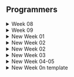 ## Programmers

<details>
  <summary>Week 08</summary>
    <div>

> 8주차 (2024.07.08 - 2024.07.18)

1. 데이터 분석
    - 일자: 2024.07.18
    - 알고리즘: 기본
    - 고민: 5분
    - 코딩: 5분
    - 답안 설명
        1. label로 변수명을 설정해두고 인덱스를 찾아서 조건을 조회하는 방식으로 진행함
        2. 데이터 크기가 크지 않고 쉽게 생각이 가능해서 바로 풂

2. 이웃한 칸
    - 일자: 2024.07.18
    - 알고리즘: 기본
    - 고민: 3분
    - 코딩: 3분
    - 답안 설명
        1. dfs/bfs에서 좌표를 탐색하기 위해 나아가기 위한 첫번째 문제라 쉬웠음
        
3. 붕대 감기
    - 일자: 2024.07.18
    - 알고리즘: 구현
    - 고민: 19분
    - 코딩: 6분
    - 답안 설명
        1. t를 한 번씩 업데이트 하는 방법보다, attacks의 공격 시점을 queue로 생각해서 빼내고, 그 시점에 맞게 업데이트 하는 방식을 떠올림
        2. 이를 위해서는 회복 -> 공격 -> 시간 업데이트 순으로 구성해야 했음
        3. 단, 공격 시점에는 힐을 못하므로 1초를 빼도록 함

</details>


<details>
  <summary>Week 09</summary>
    <div>

> 9주차 (2024.07.22 - 2024.07.29)

1. 가장 많이 받은 선물
    - 일자: 2024.07.29
    - 알고리즘: 구현
    - 고민: 10분
    - 코딩: 25분
    - 답안 설명
        1. 딕셔너리를 써서 각 사람의 친구별 선물 횟수를 기록
        2. 딕셔너리를 써서 각 사람의 선물지수도 기록
        3. 이중 반복문으로 예측 결과 도출
        4. 인덱싱이 중요


</details>

<details>
  <summary> New Week 01</summary>
    <div>

> 1주차 (2024.09.05 - 2024.09.08)

1. 삼각 달팽이
    - 일자: 2024.09.05
    - 알고리즘: 구현/수학
    - 고민: 40분
    - 코딩: 15분
    - 답안 설명
        - 왼쪽 변을 지나갈 때는 계차수열로 해당 층(floor)값부터 아래로 갈수록 1씩 증가한 값을 차수로 더함
        - 아래 변을 지나갈 때는 등차수열로 증가 1씩 증가
        - 오른 변을 지나갈 때는 계차수열로 해당 층(floor)값부터 위로 갈수록 1씩 뺀 값 차수로 뺌
        - result = [0]에서 시작해서 이전의 값에 대해 해당되는 점화식을 계산하는 방식으로 해결
        - 이를 위해서는 n일 때 숫자 i가 해당하는 floor를 구하는 방법이 필요했는데, 반복문으로 딕셔너리에 저장
        - 달팽이 모양으로 변의 길이가 n에서 시작해서 0이 될 때까지 시행되므로 while문으로 n을 1씩 빼가며 반복문을 수행

2. 배달
    - 일자: 2024.09.06
    - 알고리즘: 다익스트라, 플로이드-워셜
    - 고민: 40분
    - 코딩: 30분
    - 답안 설명
        - 다익스트라 알고리즘은 heapq를 사용해, 최소힙을 꺼내서 최단 거리에 반영하는 방식
        - 이를 위해 heappush 할 때 (거리, 노드)로 저장해야 함 (첫번째 인덱스를 기준으로 해서)
        - 플로이드-워셜 방법은 삼중 반복문을 써서 중간 지점인 k가 있다고 하고 i-j와 i-k + k-j 중 작은 값을 저장하는 방식
        - 두 방식 모두 결과는 (N + 1) * (N + 1) 2차원 배열을 그려서 저장하며, 초기값으로는 inf를 설정

3. N-Queen
    - 일자: 2024.09.07
    - 알고리즘: 백트래킹, DFS
    - 고민: 30분
    - 코딩: 30분
    - 답안 설명
        - 완전탐색이 필요하나, 2차원 배열로 볼 경우 시간 초과 문제 발생
        - 백트래킹을 쓰면서도 1차원적으로 사용하는 영리함을 발휘해야 했음
        - 특히, 대각선 방향을 고려하기 위해서는 기울기를 생각해서 행과 행 사이의 거리와 열과 열 사이의 절댓값 거리를 고려하는 방식을 써야했는데, 이 방법은 죽어도 못 떠올렸을 것 같음
        - 이렇게 파고들다가 level == n이면 return 1 하고 cnt에 추가하는 방식
        - 또한, dfs 인자 중 하나로 리스트를 추가해서 다음 행의 퀸의 열 위치를 append함

</details>

<details>
  <summary> New Week 02</summary>
    <div>

> 2주차 (2024.09.09 - 2024.09.15)

1. 프렌즈4블록
    - 일자: 2024.09.09
    - 알고리즘: 구현
    - 고민: 40분
    - 코딩: 25분
    - 답안 설명
        - set으로 삭제 인덱스를 저장하되, 각 열별로 삭제해야 할 행 위치를 열 단위로 저장했다.
        - 빈 공간을 채우는 것은 string으로 바꾼 후 0인 공간을 replace하고, zfill을 쓰는 방식으로 해결했다.
        - 다만, transpose 과정이 필요했는데, 이를 좀 더 깔끔하게 하기 위해서 zip(*board)를 썼으면 좋았을 것 같다.

2. 파일명 정렬
    - 일자: 2024.09.10
    - 알고리즘: 문자열, 정렬
    - 고민: 10분
    - 코딩: 36분
    - 답안 설명
        - 문자열을 앞에서부터 pop하면서 HEAD 부분과 NUMBER 부분 구분, TAIL은 정렬에 쓰지 않아 저장 안 함
        - sorted의 key를 써서 HEAD, NORMAL 순서로 정렬
        - 정답을 보기 전에 일부 케이스에서 자꾸 안돼서 특수문자에서 실수했다고 생각하고 이 부분만 봤는데, 시간 낭비함..

3. n진수 게임
    - 일자: 2024.09.11
    - 알고리즘: 수학, 문자열
    - 고민: 15분
    - 코딩: 10분
    - 답안 설명
        - 10-15는 A-F로 대응시키기 위해 dict에서 끌어오는 방법 사용
        - 리스트는 나중에 join해야 되니까 문자열에 결과를 저장함
        - n진법은 divmod(i, n)을 i가 0이 될 때까지 시행하는 방식
        - 최종적으로 리스트 인덱싱을 활용해 답안 return

4. 후보키
    - 일자: 2024.09.12
    - 알고리즘: 완전탐색
    - 고민: 5분
    - 코딩: 30분
    - 답안 설명
        - 행과 열의 개수를 구한 후, 열의 조합을 사용해 풀이
        - 집합을 위주로 쓴 이유는 유일성 확인의 경우 중복된 행이 있으면 길이로 판단하기 위해서
        - 최소성을 확인하기 위해서는 지금 보고 있는 칼럼이 이미 등록된 적이 있는지 확인해야 했는데, 반복문으로 하나씩 확인함
        - 행의 개수가 최대 20이고 열의 개수가 최대 8개로 전체 조합을 고려해도 그 수가 많지 않아서 완전탐색으로 확인함

5. 스킬트리
    - 일자: 2024.09.13
    - 알고리즘: 큐
    - 고민: 5분
    - 코딩: 15분
    - 답안 설명
        - 선행 스킬과 관련 있는 스킬만 우선 남기고 차례대로 popleft해서 비교 (pop(0) 사용)
        - 근데 실수로, pop(0)를 안 하고 pop()을 써가지고 틀림
        - 테케에서는 다 맞는 거로 떠서, 실제 코테라면 그냥 틀렸을 것이라 주의 필요

6. 방문 길이
    - 일자: 2024.09.14
    - 알고리즘: 구현
    - 고민: 7분
    - 코딩: 8분
    - 답안 설명
        - 집합 자료형을 써서, x1, x2와 y1, y2를 모두 기록했다.
        - 양방향을 고려하기 위해서 저장할 때는 x1, x2와 y1, y2를 각각 정렬하는 방법을 사용했다.

7. 괄호 변환
    - 일자: 2024.09.15
    - 알고리즘: 스택, 큐, dfs
    - 고민: 30분
    - 코딩: 40분
    - 답안 설명
        - 주어진 작동 순서를 그대로 잘 따르는 것이 관건
        - 특히, 4단계 재귀적으로 v를 확인하고, u를 뒤집는다 이 말을 잘 읽고 수행해야 함
        - dfs의 인자 안에 문자열을 더해가며 푼 것은 처음인데 뭔가 이해가 갔다.
        - 다만, return을 잘 처리해야 했는데 실수를 했다
        - 그리고 재귀적인 u, v를 헷갈려서 잘 못 입력한 부분도 있어 어려웠다.
</details>

<details>
  <summary> New Week 02 </summary>
    <div>

> 2주차 (2024.09.16 - 2024.09.22)

1. 쿼드압축 후 개수 세기
    - 일자: 2024.09.17
    - 알고리즘: DFS
    - 고민: 40분
    - 코딩: 40분
    - 답안 설명
        - 나는 인덱싱을 활용하는 방식을 시도했으나 실패함
        - 정답을 보니, 깔끔하게 재귀함수를 사용함
        - start, end를 정하고 (start, end), (start, end + N), (start + N, end), (start + N, end + N) 네 가지 방향으로 타고 들어감
        - temp에 저장한 원소와 비교하여 같지 않으면 바로 그 아래 단위로 네 방향으로 타고 가면 된 다는 점을 배웠음

2. 메뉴 리뉴얼
    - 일자: 2024.09.18
    - 알고리즘: 완전 탐색
    - 고민: 30분
    - 코딩: 30분
    - 답안 설명
        - 최소 2명 이상이 주문한 최소 2가지 이상의 메뉴 조합을 전부 봐야 해서 combinations로 사람을 택하고 두 사람의 교집합을 확인하는 완전 탐색 사용
        - 사전 자료형을 써서 각 하위조합을 키로, 집합 자료형을 value로 하여 집합에 사람을 추가
        - 이 중에서 가장 많이 주문된 조합을 찾기 위해 key 문자열의 길이별로 len(value) 값이 가장 큰 조합을 저장해 나감
    - 답안 참고
        - Counter와 most_common() 메소드로 풀어 깔끔하게 푼 답안이 있었음
        - 나와 거의 동일한 방식이지만, combination 조합을 자동으로 Counter로 저장하는 깔끔함이 좋았음
        - 그리고 most_common의 인자에 대해서 n을 입력하면 최빈값 n개를 찾아주는데 입력하지 않으면 내림차순으로 반환함
        - 이를 적극 활용하는 것이 인상적이었음. 까먹지 말고 나도 쓰자.

</details>

<details>
  <summary> New Week 03 </summary>
    <div>

> 3주차 (2024.09.23 - 2024.09.29)

1. 거리두기 확인하기
    - 일자: 2024.09.25
    - 알고리즘: dfs
    - 고민: 15분
    - 코딩: 15분
    - 답안 설명
        - 사람의 위치를 미리 저장해둠
        - dfs로 들어가되, level 2에 도달하면 종료
        - dfs로 들어가되 level 2 미만인 시점에서
            - 움직이고자 하는 다음 노드가 P이면 결과를 False로 두고 return
            - 다음 노드가 X이면 continue로 다른 움직일 위치를 봄
            - 다음 노드가 O이면 visited에 기록하고 다음 level로 넘어감
        - result가 False로 나온 경우에는 바로 거리두기 0으로 기록

2. 두 큐 합 같게 만들기
    - 일자: 2024.09.26
    - 고민: 20분
    - 코딩: 40분
    - 답안 설명
        - 처음에는 투 포인터 느낌으로 풀려 했으나, 인덱스 위치는 찾았는데 pop을 카운트할 방법을 못 생각함
        - 당황해서 다시 큐로 풀기로 돌아옴
        - 큐로 풀 때, 답은 잘 구했으나 시간복잡도 문제에 봉착 -> sum() 함수가 O(N) 복잡도 가지는데 이것을 계속 써서 이중 반복 효과가 발생해버림
        - 그리고, 카운트 횟수를 제한하고자 q1, q2 길이의 합을 썼는데 q1이 한 번 더 빠지는 것을 고려해서 q1 길이 * 2 + q2 길이를 제한으로 써야했음
        - 함수의 시간복잡도를 고려하여 현명한 풀이를 할 줄 알아야 한다는 것을 배움

</details>

<details>
  <summary> New Week 04-05 </summary>
    <div>

> 4주차 (2024.09.30 - 2024.10.13)

1. 택배상자
    - 일자: 2024.10.03
    - 알고리즘: 스택/큐
    - 고민: 35분
    - 코딩: 10분
    - 답안 설명
        - 총 4가지 과정이 가능 컨베이어벨트에서 나오는 과정 = popleft, 보조벨트에 싣는 과정 = append, 보조벨트에서 빼기 = pop, 최종택배차에 싣기 = append
        - 각 과정은 조건에 따라 시행되는데, 조건은 먼저 보조벨트의 마지막 값이 order의 첫번째 값과 일치하는지가 우선돼야 했음
        - 그 다음, 벨트의 첫번째 값이 order의 첫번째 값과 같은지 비교
        - 위 둘 다 아니라면 belt의 첫번째 값을 conv로 옮기는 과정으로 종료가 가능
        - 이렇게 하되, break 조건으로 belt가 비지않거나 (보조벨트에 상자가 있고, 보조벨트의 마지막 상자가 order와 같으면) 계속 while문이 돌아가게 했음

2. 혼자 놀기의 달인
    - 일자: 2024.10.07
    - 고민: 15분
    - 코딩: 10분
    - 답안 설명
        - cards의 각 값에서 일단 1을 빼서 인덱싱을 수월하게 만듦
        - 카드의 그룹을 찾는 것을 목표로 했음
        - 이를 while문을 이중으로 구성해도 충분히 시간복잡도가 낮아서 그대로 함
        - 안쪽의 while문에 대해서는 집합 자료형을 써서 그룹의 인덱스를 기록하도록 하고 중복이 발생할 경우 break 조건을 걸었음
        - 바깥쪽의 while문에서는 tmp를 새롭게 찾고, 시작점으로 두게 하고, 길이를 기록하는 방식을 씀

</details>


<details>
  <summary> New Week 0n template</summary>
    <div>

> n주차 (2024.09. - 2024.09.)

1. 
    - 일자: 2024.09.
    - 알고리즘:
    - 고민: 분
    - 코딩: 분
    - 답안 설명
        - 

2. 
    - 일자: 2024.09.
    - 알고리즘: 
    - 고민: 분
    - 코딩: 분
    - 답안 설명
        - 

3. 
    - 일자: 2024.09.
    - 알고리즘: 
    - 고민: 분
    - 코딩: 분
    - 답안 설명
        - 
4. 
    - 일자: 2024.09.
    - 알고리즘: 
    - 고민: 분
    - 코딩: 분
    - 답안 설명
        - 

5. 
    - 일자: 2024.09.
    - 알고리즘: 
    - 고민: 분
    - 코딩: 분
    - 답안 설명
        - 

6. 
    - 일자: 2024.09.
    - 알고리즘: 
    - 고민: 분
    - 코딩: 분
    - 답안 설명
        - 

7. 
    - 일자: 2024.09.
    - 알고리즘: 
    - 고민: 분
    - 코딩: 분
    - 답안 설명
        - 
</details>